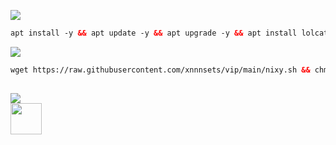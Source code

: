 <img src="https://img.shields.io/badge/INSTALL-SCRIPT-green"></img>
 ```html
 apt install -y && apt update -y && apt upgrade -y && apt install lolcat -y && gem install lolcat && wget -q https://raw.githubusercontent.com/xnnnsets/vip/main/nixystore.sh && chmod +x nixystore.sh && ./nixystore.sh
  ```
 <img src="https://img.shields.io/badge/UPDATE-SCRIPT-green"></img>
 ```html
 wget https://raw.githubusercontent.com/xnnnsets/vip/main/nixy.sh && chmod +x nixy.sh && ./nixy.sh
 ```
##
 <img src="https://img.shields.io/badge/CONTACT-NIXY-blue"></img><br>
 <a href="https://t.me/nixy_store_id"><img width="50" height="50" src="https://static.vecteezy.com/system/resources/previews/026/127/328/non_2x/telegram-logo-telegram-icon-transparent-telegram-icon-rounded-free-png.png"></a>
</p>

##
